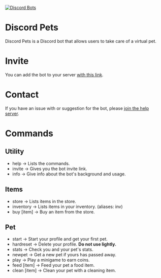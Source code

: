 [![Discord Bots](https://discordbots.org/api/widget/399237341652320278.svg)](https://discordbots.org/bot/399237341652320278)
# Discord Pets
Discord Pets is a Discord bot that allows users to take care of a virtual pet.
# Invite
You can add the bot to your server [with this link](https://discordapp.com/api/oauth2/authorize?client_id=399237341652320278&permissions=0&scope=bot).
# Contact
If you have an issue with or suggestion for the bot, please [join the help server](https://discord.gg/ke6bp6r).
# Commands
## Utility
- help -> Lists the commands.
- invite -> Gives you the bot invite link.
- info -> Give info about the bot's background and usage.

## Items
- store -> Lists items in the store.
- inventory -> Lists items in your inventory. (aliases: inv)
- buy [item] -> Buy an item from the store.

## Pet
- start -> Start your profile and get your first pet.
- hardreset -> Delete your profile. **Do not use lightly.**
- stats -> Check you and your pet's stats.
- newpet -> Get a new pet if yours has passed away.
- play -> Play a minigame to earn coins.
- feed [item] -> Feed your pet a food item.
- clean [item] -> Clean your pet with a cleaning item.